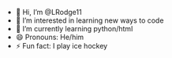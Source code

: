 - 👋 Hi, I’m @LRodge11
- 👀 I’m interested in learning new ways to code
- 🌱 I’m currently learning python/html
- 😄 Pronouns: He/him
- ⚡ Fun fact: I play ice hockey

<!---
LRodge11/LRodge11 is a ✨ special ✨ repository because its `README.md` (this file) appears on your GitHub profile.
You can click the Preview link to take a look at your changes.
--->
